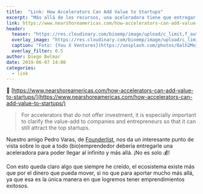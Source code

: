 ```yaml
---
title:  "Link: How Accelerators Can Add Value to Startups"
excerpt: "Más allá de los recursos, una aceleradora tiene que entregar muchas más cosas para poder cumplir su rol. ¿Qué deben entregar entonces?"
link: https://www.nearshoreamericas.com/how-accelerators-can-add-value-to-startups/
header:
  teaser: "https://res.cloudinary.com/bioemp/image/upload/c_limit,f_auto,q_auto,w_400/b2/aceleradora.jpg"
  overlay_image: "https://res.cloudinary.com/bioemp/image/upload/c_limit,f_auto,q_auto,w_1200/b2/aceleradora.jpg"
  caption: "Foto: [You X Ventures](https://unsplash.com/photos/Oalh2MojUuk) @ Unsplash"
  overlay_filter: 0.5
author: Diego Belmar
date: 2019-06-07 14:00
categories:
  - link
---
```


:twisted_rightwards_arrows: [https://www.nearshoreamericas.com/how-accelerators-can-add-value-to-startups/](https://www.nearshoreamericas.com/how-accelerators-can-add-value-to-startups/)

> For accelerators that do not offer investment, it is especially important to clarify the value-add to companies and entrepreneurs so that it can still attract the top startups.

Nuestro amigo Pedro Varas, de [Founderlist](https://www.founderlist.la/home), nos da un interesante punto de vista sobre lo que a todo (bio)emprendedor debería entregarle una aceleradora para poder llegar al infinito y más allá. ¡No es solo :moneybag:!

Con esto queda claro algo que siempre he creído, el ecosistema existe más que por el dinero que pueda mover, si no que para aportar mucho más allá, ya que esa es la única manera en que logremos tener emprendimientos exitosos.
